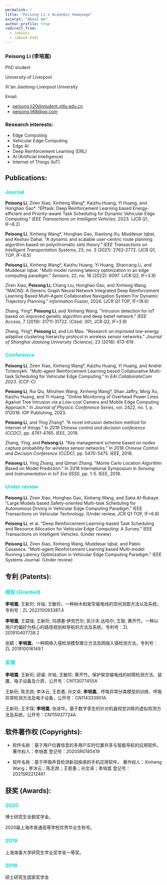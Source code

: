 ```yaml
---
permalink: /
title: "Peisong Li's Academic Homepage"
excerpt: "About me"
author_profile: true
redirect_from: 
  - /about/
  - /about.html
---
```


### Peisong Li (李培嵩)

PhD student

University of Liverpool

Xi'an Jiaotong-Liverpool University

Email: 
- peisong.li20@student.xjtlu.edu.cn
- peisong.li68@qq.com

### Research interests:
- Edge Computing
- Vehicular Edge Computing
- Edge AI
- Deep Reinforcement Learning (DRL)
- AI (Artificial Intelligence)
- Internet of Things (IoT)



## Publications:

### <font color="#00dddd">Journal</font><br />

**Peisong Li**, Ziren Xiao, Xinheng Wang*, Kaizhu Huang, Yi Huang, and Honghao Gao*. "EPtask: Deep Reinforcement Learning based Energy-efficient and Priority-aware Task Scheduling for Dynamic Vehicular Edge Computing." *IEEE Transactions on Intelligent Vehicles*, 2023. (JCR Q1, IF=8.2)

**Peisong Li**, Xinheng Wang*, Honghao Gao, Xiaolong Xu, Muddesar Iqbal, and Keshav Dahal. "A dynamic and scalable user-centric route planning algorithm based on polychromatic sets theory." *IEEE Transactions on Intelligent Transportation Systems*, 23, no. 3 (2021): 2762-2772. (JCR Q1, TOP, IF=8.5)

**Peisong Li**, Xinheng Wang*, Kaizhu Huang, Yi Huang, Shancang Li, and Muddesar Iqbal. "Multi-model running latency optimization in an edge computing paradigm." *Sensors*, 22, no. 16 (2022): 6097. (JCR Q2, IF=3.9)

Ziren Xiao, **Peisong Li**, Chang Liu, Honghao Gao, and Xinheng Wang. "MACNS: A Generic Graph Neural Network Integrated Deep Reinforcement Learning Based Multi-Agent Collaborative Navigation System For Dynamic Trajectory Planning." *Information Fusion*, 2024. (JCR Q1 TOP, IF=18.6)

Zhang, Ying*, **Peisong Li**, and Xinheng Wang. "Intrusion detection for IoT based on improved genetic algorithm and deep belief network." *IEEE Access*, 7 (2019): 31711-31722. (Cited: 301, JCR Q2, IF=3.9)

Zhang, Ying*, **Peisong Li**, and Lin Mao. "Research on improved low-energy adaptive clustering hierarchy protocol in wireless sensor networks." *Journal of Shanghai Jiaotong University (Science)*, 23 (2018): 613-619. 

### <font color="#00dddd">Conference</font><br />

**Peisong Li**, Ziren Xiao, Xinheng Wang*, Kaizhu Huang, Yi Huang, and Andrei Tchernykh. "Multi-agent Reinforcement Learning based Collaborative Multi-task Scheduling for Vehicular Edge Computing." In *EAI CollaborateCom 2023*. (CCF-C)

**Peisong Li**, Rui Qiu, Minzhen Wang, Xinheng Wang*, Shan Jaffry, Ming Xu, Kaizhu Huang, and Yi Huang. "Online Monitoring of Overhead Power Lines Against Tree Intrusion via a Low-cost Camera and Mobile Edge Computing Approach." In *Journal of Physics: Conference Series*, vol. 2422, no. 1, p. 012018. IOP Publishing, 2023. 

**Peisong Li**, and Ying Zhang*. "A novel intrusion detection method for internet of things." In *2019 Chinese control and decision conference (CCDC)*, pp. 4761-4765. IEEE, 2019. 

Zhang, Ying, and **Peisong Li**. "Key management scheme based on nodes capture probability for wireless sensor networks." In *2018 Chinese Control and Decision Conference (CCDC)*, pp. 5470-5475. IEEE, 2018. 

**Peisong Li**, Ying Zhang, and Qiman Zhang. "Monte Carlo Location Algorithm Based on Model Prediction." In 2018 International Symposium in *Sensing and Instrumentation in IoT Era (ISSI)*, pp. 1-5. IEEE, 2018.

### <font color="#00dddd">Under review</font><br />

**Peisong Li**, Ziren Xiao, Honghao Gao, Xinheng Wang, and Saba AI-Rubaye. "Large Models based Safety-oriented Multi-task Scheduling for Autonomous Driving in Vehicular Edge Computing Paradigm." IEEE Transactions on Vehicular Technology. (Under review, JCR Q1 TOP, IF=6.8)

**Peisong Li**, et al. "Deep Reinforcement Learning-based Task Scheduling and Resource Allocation for Vehicular Edge Computing: A Survey." IEEE Transactions on Intelligent Vehicles. (Under review)

**Peisong Li**, Ziren Xiao, Xinheng Wang, Muddesar Iqbal, and Pablo Casaseca. "Multi-agent Reinforcement Learning based Multi-model Running Latency Optimization in Vehicular Edge Computing Paradigm." IEEE Systems Journal. (Under review)


## 专利 (Patents):
### <font color="#00dddd">授权 (Granted)</font><br />
**李培嵩**; 王新珩; 许铭; 王敏珍。一种树木和架空输电线的空间测距方法以及系统，专利号：ZL 202210093387.4

**李培嵩**; 王碧瑶; 王新珩; 玛德塞·伊克巴尔; 凯沙夫·达哈尔; 王智; 黄开竹。一种以用户的偏好为核心的路径规划和导航的方法及系统，专利号：ZL 201910407738.2

张颖；**李培嵩**。一种网络入侵检测模型建立方法及网络入侵检测方法，专利号：ZL 201910016149.1

### <font color="#00dddd">实审</font><br />
**李培嵩**; 王新珩; 邱睿; 许铭; 王敏珍; 黄开竹。保护架空输电线的树障检测方法、装置、电子设备及介质，公开号：CN113077455A

王新珩; 陈志昂; 李沐云; 王若愚; 孙文卓; **李培嵩**。呼吸异常分类模型的训练、呼吸异常检测方法及电子设备，公开号：CN114333901A

王新珩; 王宇琛; **李培嵩**; 张进华。基于数字孪生的针对机器视觉训练的虚拟软测方法及系统，公开号：CN115937724A


## 软件著作权 (Copyrights):
- 软件名称：基于用户位置信息的多用户实时位置共享与智能导航的应用软件。
著作权人：李培嵩
登记号：2020SR0185419

- 软件名称：基于呼吸声音检测新冠疾病的手机应用软件。
著作权人：Xinheng Wang；李沐云；陈志昂；王若愚；孙文卓；李培嵩
登记号：2021SR2212461



## 获奖 (Awards):
### <font color="#00dddd">2020</font><br />
博士研究生全额奖学金。

2020届上海市普通高等学校优秀毕业生称号。
### <font color="#00dddd">2019</font><br />
上海海事大学研究生学业奖学金一等奖。
### <font color="#00dddd">2018</font><br />
硕士研究生国家奖学金
